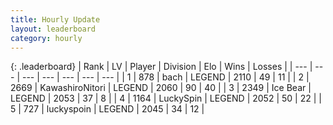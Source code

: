 ```yaml
---
title: Hourly Update
layout: leaderboard
category: hourly
---
```


{: .leaderboard}
| Rank | LV | Player | Division | Elo | Wins | Losses |
| --- | --- | --- | --- | --- | --- | --- |
| <span data-change="0">1</span> | 878 | <span title="ID: 281795">bach</span> | LEGEND | <span data-change="-13">2110</span> | <span data-change="2">49</span> | <span data-change="2">11</span> |
| <span data-change="2">2</span> | 2669 | <span title="ID: 164871">KawashiroNitori</span> | LEGEND | <span data-change="9">2060</span> | <span data-change="4">90</span> | <span data-change="2">40</span> |
| <span data-change="0">3</span> | 2349 | <span title="ID: 417840">Ice Bear</span> | LEGEND | <span data-change="0">2053</span> | <span data-change="0">37</span> | <span data-change="0">8</span> |
| <span data-change="3">4</span> | 1164 | <span title="ID: 498412">LuckySpin</span> | LEGEND | <span data-change="28">2052</span> | <span data-change="5">50</span> | <span data-change="0">22</span> |
| <span data-change="0">5</span> | 727 | <span title="ID: 512212">luckyspoin</span> | LEGEND | <span data-change="13">2045</span> | <span data-change="2">34</span> | <span data-change="0">12</span> |